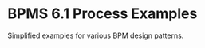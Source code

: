 BPMS 6.1 Process Examples
=======================

Simplified examples for various BPM design patterns.
